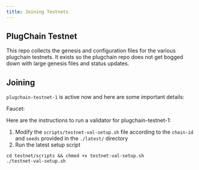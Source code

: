 ```yaml
---
title: Joining Testnets
---
```

## PlugChain Testnet

This repo collects the genesis and configuration files for the various plugchain testnets. It exists so the plugchain repo does not get bogged down with large genesis files and status updates.


## Joining

`plugchain-testnet-1` is active now and here are some important details:

Faucet: 

Here are the instructions to run a validator for plugchain-testnet-1:

1. Modify the `scripts/testnet-val-setup.sh` file according to the `chain-id` and `seeds` provided in the `./latest/` directory
2. Run the latest setup script
```
cd testnet/scripts && chmod +x testnet-val-setup.sh
./testnet-val-setup.sh
```